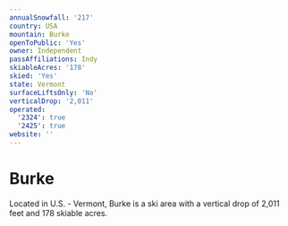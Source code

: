 ```yaml
---
annualSnowfall: '217'
country: USA
mountain: Burke
openToPublic: 'Yes'
owner: Independent
passAffiliations: Indy
skiableAcres: '178'
skied: 'Yes'
state: Vermont
surfaceLiftsOnly: 'No'
verticalDrop: '2,011'
operated:
  '2324': true
  '2425': true
website: ''
---
```



# Burke

Located in U.S. - Vermont, Burke is a ski area with a vertical drop of 2,011 feet and 178 skiable acres.
